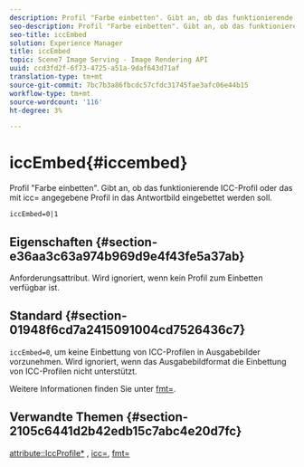 ```yaml
---
description: Profil "Farbe einbetten". Gibt an, ob das funktionierende ICC-Profil oder das mit icc= angegebene Profil in das Antwortbild eingebettet werden soll.
seo-description: Profil "Farbe einbetten". Gibt an, ob das funktionierende ICC-Profil oder das mit icc= angegebene Profil in das Antwortbild eingebettet werden soll.
seo-title: iccEmbed
solution: Experience Manager
title: iccEmbed
topic: Scene7 Image Serving - Image Rendering API
uuid: ccd3fd2f-6f73-4725-a51a-9daf643d71af
translation-type: tm+mt
source-git-commit: 7bc7b3a86fbcdc57cfdc31745fae3afc06e44b15
workflow-type: tm+mt
source-wordcount: '116'
ht-degree: 3%

---
```



# iccEmbed{#iccembed}

Profil &quot;Farbe einbetten&quot;. Gibt an, ob das funktionierende ICC-Profil oder das mit icc= angegebene Profil in das Antwortbild eingebettet werden soll.

`iccEmbed=0|1`

## Eigenschaften {#section-e36aa3c63a974b969d9e4f43fe5a37ab}

Anforderungsattribut. Wird ignoriert, wenn kein Profil zum Einbetten verfügbar ist.

## Standard {#section-01948f6cd7a2415091004cd7526436c7}

`iccEmbed=0`, um keine Einbettung von ICC-Profilen in Ausgabebilder vorzunehmen. Wird ignoriert, wenn das Ausgabebildformat die Einbettung von ICC-Profilen nicht unterstützt.

Weitere Informationen finden Sie unter [fmt=](../../../../../is-api/http-ref/image-serving-api-ref/c-http-protocol-reference/c-command-reference/r-is-http-fmt.md#reference-cdf10043423b45ba9fe15157fb3ae37a).

## Verwandte Themen {#section-2105c6441d2b42edb15c7abc4e20d7fc}

[attribute::IccProfile*](../../../../../is-api/image-catalog/image-serving-api-ref/c-image-catalog-reference/c-icc-profile-map-reference/c-icc-profile-map-reference.md#concept-57b9148ce55249cd825cb7ee19ed057c) ,  [icc=](../../../../../is-api/http-ref/image-serving-api-ref/c-http-protocol-reference/c-command-reference/r-icc.md#reference-182b5679e21e4df3b4d330535a5a7517),  [fmt=](../../../../../is-api/http-ref/image-serving-api-ref/c-http-protocol-reference/c-command-reference/r-is-http-fmt.md#reference-cdf10043423b45ba9fe15157fb3ae37a)
